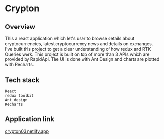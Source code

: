# Crypton


## Overview
This a react application which let's user to browse details about cryptocurriencies, latest cryptocurrency news and details on exchanges.
I've built this project to get a clear understanding of how redux and RTK Queries work. This project is built on top of more than 3 APIs which are provided by RapidApi.
The UI is done with Ant Design and charts are plotted with Recharts.

## Tech stack

```
React
redux toolkit
Ant design
Recharts

```

## Application link
<a href="https://crypton03.netlify.app">crypton03.netlify.app</a>
